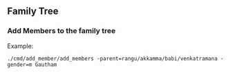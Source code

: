 ## Family Tree

### Add Members to the family tree
Example:
```
./cmd/add_member/add_members -parent=rangu/akkamma/babi/venkatramana -gender=m Gautham
```
